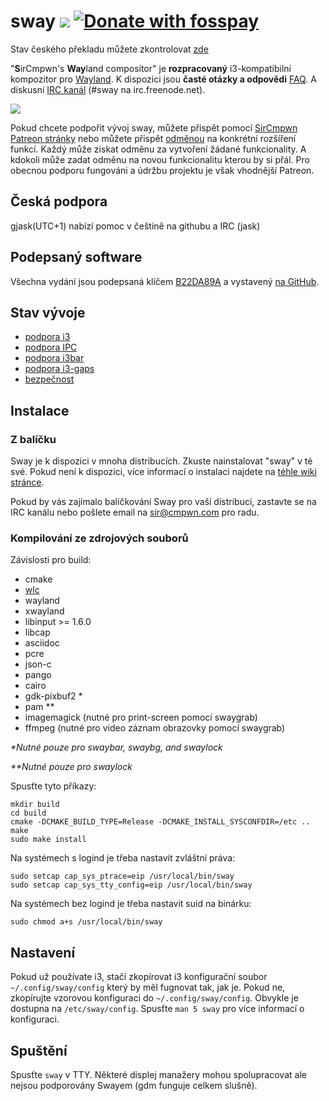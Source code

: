 # sway [![](https://api.travis-ci.org/SirCmpwn/sway.svg)](https://travis-ci.org/SirCmpwn/sway) [![Donate with fosspay](https://drewdevault.com/donate/static/donate-with-fosspay.png)](https://drewdevault.com/donate?project=4)

Stav českého překladu můžete zkontrolovat [zde](https://github.com/SirCmpwn/sway/issues/1318)

"**S**irCmpwn's **Way**land compositor" je **rozpracovaný** i3-kompatibilní
kompozitor pro [Wayland](http://wayland.freedesktop.org/). K dispozici jsou
**časté otázky a odpovědi** [FAQ](https://github.com/SirCmpwn/sway/wiki).
A diskusní [IRC kanál](http://webchat.freenode.net/?channels=sway&uio=d4)
(#sway na irc.freenode.net).

[![](https://sr.ht/ICd5.png)](https://sr.ht/ICd5.png)

Pokud chcete podpořit vývoj sway, můžete přispět pomocí [SirCmpwn
Patreon stránky](https://patreon.com/sircmpwn) nebo můžete přispět
[odměnou](https://github.com/SirCmpwn/sway/issues/986) na konkrétní
rozšíření funkcí. Každý může získat odměnu za vytvoření žádané
funkcionality. A kdokoli může zadat odměnu na novou funkcionalitu
kterou by si přál. Pro obecnou podporu fungováni a údržbu projektu je
však vhodnější Patreon.

## Česká podpora

gjask(UTC+1) nabízí pomoc v češtině na githubu a IRC (jask)

## Podepsaný software

Všechna vydání jsou podepsaná klíčem [B22DA89A](http://pgp.mit.edu/pks/lookup?op=vindex&search=0x52CB6609B22DA89A)
a vystavený [na GitHub](https://github.com/SirCmpwn/sway/releases).

## Stav vývoje

- [podpora i3](https://github.com/SirCmpwn/sway/issues/2)
- [podpora IPC](https://github.com/SirCmpwn/sway/issues/98)
- [podpora i3bar](https://github.com/SirCmpwn/sway/issues/343)
- [podpora i3-gaps](https://github.com/SirCmpwn/sway/issues/307)
- [bezpečnost](https://github.com/SirCmpwn/sway/issues/984)

## Instalace

### Z balíčku

Sway je k dispozici v mnoha distribucích. Zkuste nainstalovat "sway" v té
své. Pokud není k dispozici, více informací o instalaci najdete na [téhle wiki
stránce](https://github.com/SirCmpwn/sway/wiki/Unsupported-packages).

Pokud by vás zajímalo balíčkování Sway pro vaší distribuci, zastavte se na IRC
kanálu nebo pošlete email na sir@cmpwn.com pro radu.

### Kompilování ze zdrojových souborů

Závislosti pro build:

* cmake
* [wlc](https://github.com/Cloudef/wlc)
* wayland
* xwayland
* libinput >= 1.6.0
* libcap
* asciidoc
* pcre
* json-c
* pango
* cairo
* gdk-pixbuf2 *
* pam **
* imagemagick (nutné pro print-screen pomocí swaygrab)
* ffmpeg (nutné pro video záznam obrazovky pomocí swaygrab)

_\*Nutné pouze pro swaybar, swaybg, and swaylock_

_\*\*Nutné pouze pro swaylock_

Spusťte tyto příkazy:

    mkdir build
    cd build
    cmake -DCMAKE_BUILD_TYPE=Release -DCMAKE_INSTALL_SYSCONFDIR=/etc ..
    make
    sudo make install

Na systémech s logind je třeba nastavit zvláštní práva:

    sudo setcap cap_sys_ptrace=eip /usr/local/bin/sway
    sudo setcap cap_sys_tty_config=eip /usr/local/bin/sway

Na systémech bez logind je třeba nastavit suid na binárku:

    sudo chmod a+s /usr/local/bin/sway

## Nastavení

Pokud už používate i3, stačí zkopírovat i3 konfigurační soubor
`~/.config/sway/config` který by měl fugnovat tak, jak je. Pokud ne,
zkopírujte vzorovou konfiguraci do `~/.config/sway/config`. Obvykle je
dostupna na `/etc/sway/config`. Spusťte `man 5 sway` pro více informací
o konfiguraci.

## Spuštění

Spusťte `sway` v TTY. Některé displej manažery mohou spolupracovat ale nejsou
podporovány Swayem (gdm funguje celkem slušně).
